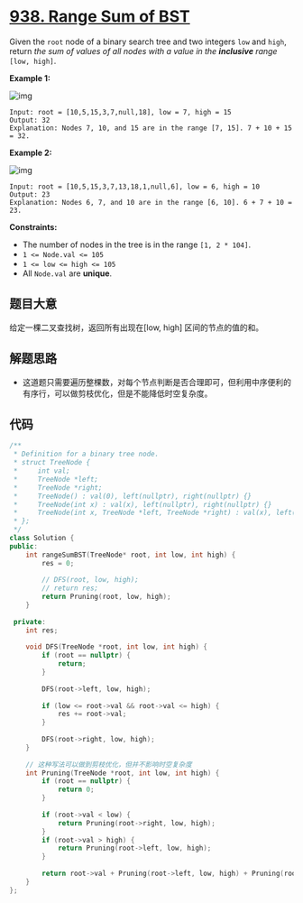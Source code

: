 # [938. Range Sum of BST](https://leetcode.com/problems/range-sum-of-bst/)

Given the `root` node of a binary search tree and two integers `low` and `high`, return *the sum of values of all nodes with a value in the **inclusive** range* `[low, high]`.

 

**Example 1:**

![img](https://assets.leetcode.com/uploads/2020/11/05/bst1.jpg)

```
Input: root = [10,5,15,3,7,null,18], low = 7, high = 15
Output: 32
Explanation: Nodes 7, 10, and 15 are in the range [7, 15]. 7 + 10 + 15 = 32.
```

**Example 2:**

![img](https://assets.leetcode.com/uploads/2020/11/05/bst2.jpg)

```
Input: root = [10,5,15,3,7,13,18,1,null,6], low = 6, high = 10
Output: 23
Explanation: Nodes 6, 7, and 10 are in the range [6, 10]. 6 + 7 + 10 = 23.
```

 

**Constraints:**

- The number of nodes in the tree is in the range `[1, 2 * 104]`.
- `1 <= Node.val <= 105`
- `1 <= low <= high <= 105`
- All `Node.val` are **unique**.

## 题目大意

给定一棵二叉查找树，返回所有出现在[low, high] 区间的节点的值的和。

## 解题思路

* 这道题只需要遍历整棵数，对每个节点判断是否合理即可，但利用中序便利的有序行，可以做剪枝优化，但是不能降低时空复杂度。

## 代码

````c++
/**
 * Definition for a binary tree node.
 * struct TreeNode {
 *     int val;
 *     TreeNode *left;
 *     TreeNode *right;
 *     TreeNode() : val(0), left(nullptr), right(nullptr) {}
 *     TreeNode(int x) : val(x), left(nullptr), right(nullptr) {}
 *     TreeNode(int x, TreeNode *left, TreeNode *right) : val(x), left(left), right(right) {}
 * };
 */
class Solution {
public:
    int rangeSumBST(TreeNode* root, int low, int high) {
        res = 0;
        
        // DFS(root, low, high);
        // return res;
        return Pruning(root, low, high);
    }
    
 private:
    int res;
    
    void DFS(TreeNode *root, int low, int high) {
        if (root == nullptr) {
            return;
        }
            
        DFS(root->left, low, high);
        
        if (low <= root->val && root->val <= high) {
            res += root->val;
        }
        
        DFS(root->right, low, high);
    }
    
    // 这种写法可以做到剪枝优化，但并不影响时空复杂度
    int Pruning(TreeNode *root, int low, int high) {
        if (root == nullptr) {
            return 0;
        }
        
        if (root->val < low) {
            return Pruning(root->right, low, high);
        }
        if (root->val > high) {
            return Pruning(root->left, low, high);
        }
        
        return root->val + Pruning(root->left, low, high) + Pruning(root->right, low, high);
    }
};
````

